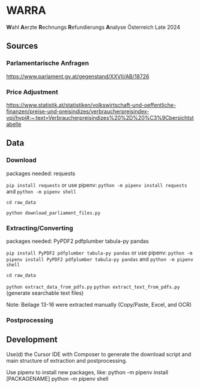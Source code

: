 # WARRA
**W**ahl **A**erzte **R**echnungs **R**efundierungs **A**nalyse Österreich
Late 2024

## Sources
### Parlamentarische Anfragen
https://www.parlament.gv.at/gegenstand/XXVII/AB/18726

### Price Adjustment
https://www.statistik.at/statistiken/volkswirtschaft-und-oeffentliche-finanzen/preise-und-preisindizes/verbraucherpreisindex-vpi/hvpi#:~:text=Verbraucherpreisindizes%20%2D%20%C3%9Cbersichtstabelle



## Data
### Download
packages needed: requests

`pip install requests`
or use pipenv: `python -m pipenv install requests` and `python -m pipenv shell`

`cd raw_data`

`python download_parliament_files.py`

### Extracting/Converting
packages needed: PyPDF2 pdfplumber tabula-py pandas

`pip install PyPDF2 pdfplumber tabula-py pandas`
or use pipenv:  `python -m pipenv install PyPDF2 pdfplumber tabula-py pandas` and `python -m pipenv shell`

`cd raw_data`

`python extract_data_from_pdfs.py`
`python extract_text_from_pdfs.py` (generate searchable text files)

Note: Beilage 13-16 were extracted manually (Copy/Paste, Excel, and OCR)

### Postprocessing


## Development
Use(d) the Cursor IDE with Composer to generate the download script and main structure of extraction and postprocessing.

Use pipenv to install new packages, like:
python -m pipenv install [PACKAGENAME]
python -m pipenv shell
